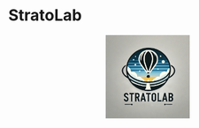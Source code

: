 # StratoLab

<img 
    style="display: block; 
           margin-left: auto;
           margin-right: auto;
           width: 30%;"
    src="images/stratolab.png" 
    alt="StratoLab logo">
</img>